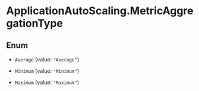 # ApplicationAutoScaling.MetricAggregationType

## Enum


* `Average` (value: `"Average"`)

* `Minimum` (value: `"Minimum"`)

* `Maximum` (value: `"Maximum"`)


